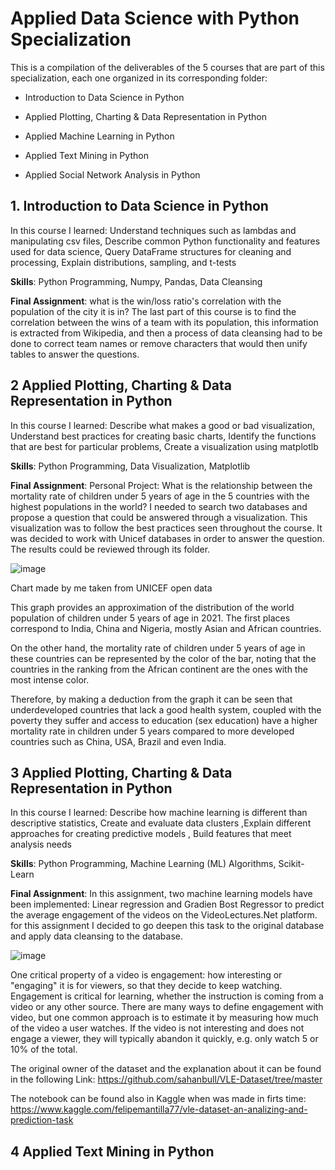 # Applied Data Science with Python Specialization

This is a compilation of the deliverables of the 5 courses that are part of this specialization, each one organized in its corresponding folder: 

* Introduction to Data Science in Python

* Applied Plotting, Charting & Data Representation in Python

* Applied Machine Learning in Python

 * Applied Text Mining in Python

* Applied Social Network Analysis in Python


## 1. Introduction to Data Science in Python

In this course I learned: Understand techniques such as lambdas and manipulating csv files, Describe common Python functionality and features used for data science, Query DataFrame structures for cleaning and processing, Explain distributions, sampling, and t-tests

**Skills**: Python Programming, Numpy, Pandas, Data Cleansing

**Final Assignment**: what is the win/loss ratio's correlation with the population of the city it is in? The last part of this course is to find the correlation between the wins of a team with its population, this information is extracted from Wikipedia, and then a process of data cleansing had to be done to correct team names or remove characters that would then unify tables to answer the questions.

## 2 Applied Plotting, Charting & Data Representation in Python
In this course I learned: Describe what makes a good or bad visualization, Understand best practices for creating basic charts, Identify the functions that are best for particular problems, Create a visualization using matplotlb

**Skills**: Python Programming, Data Visualization, Matplotlib

**Final Assignment**: Personal Project: What is the relationship between the mortality rate of children under 5 years of age in the 5 countries with the highest populations in the world? I needed to search two databases and propose a question that could be answered through a visualization. This visualization was to follow the best practices seen throughout the course. It was decided to work with Unicef databases in order to answer the question. The results could be reviewed through its folder.

![image](https://github.com/JuanF3/Applied-Data-Science-with-Python/assets/60745140/06b30d2e-8188-44d7-a130-9346195ced1b)

Chart made by me taken from UNICEF open data

This graph provides an approximation of the distribution of the world population of children under 5 years of age in 2021. The first places correspond to India, China and Nigeria, mostly Asian and African countries. 

On the other hand, the mortality rate of children under 5 years of age in these countries can be represented by the color of the bar, noting that the countries in the ranking from the African continent are the ones with the most intense color. 

Therefore, by making a deduction from the graph it can be seen that underdeveloped countries that lack a good health system, coupled with the poverty they suffer and access to education (sex education) have a higher mortality rate in children under 5 years compared to more developed countries such as China, USA, Brazil and even India.

## 3 Applied Plotting, Charting & Data Representation in Python

In this course I learned: Describe how machine learning is different than descriptive statistics, Create and evaluate data clusters ,Explain different approaches for creating predictive models , Build features that meet analysis needs

**Skills**: Python Programming, Machine Learning (ML) Algorithms, Scikit-Learn

**Final Assignment**: In this assignment, two machine learning models have been implemented: Linear regression and Gradien Bost Regressor to predict the average engagement of the videos on the VideoLectures.Net platform. for this assignment I decided to go deepen this task to the original database and apply data cleansing to the database.

![image](https://github.com/JuanF3/Applied-Data-Science-with-Python/assets/60745140/07e5bc6e-5913-4785-81da-35f74d841633)

One critical property of a video is engagement: how interesting or "engaging" it is for viewers, so that they decide to keep watching. Engagement is critical for learning, whether the instruction is coming from a video or any other source. There are many ways to define engagement with video, but one common approach is to estimate it by measuring how much of the video a user watches. If the video is not interesting and does not engage a viewer, they will typically abandon it quickly, e.g. only watch 5 or 10% of the total.

The original owner of the dataset and the explanation about it can be found in the following Link: https://github.com/sahanbull/VLE-Dataset/tree/master

The notebook can be found also in Kaggle when was made in firts time: https://www.kaggle.com/felipemantilla77/vle-dataset-an-analizing-and-prediction-task


## 4 Applied Text Mining in Python
